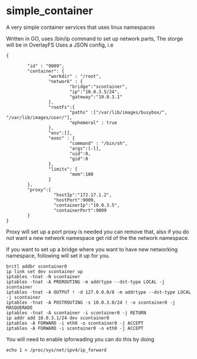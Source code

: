 # simple_container
A very simple container services that uses linux namespaces  

Written in GO, uses /bin/ip command to set up network parts, The storge will be in OverlayFS 
Uses a JSON config, 
i.e 
``` 
{

        "id" : "9009",
        "container": {
                "workdir" : "/root",
                "network" : {
                        "bridge":"scontainer",
                        "ip":"10.0.3.5/24",
                        "gateway":"10.0.3.1"
                },
                "rootFs":{
                        "paths" :["/var/lib/images/busybox/", "/var/lib/images/user/"],
                        "ephemeral" : true
                },
                "env":[],
                "exec" : {
                        "command" : "/bin/sh",
                        "args":[-l],
                        "uid":0,
                        "gid":0
                },
                "limits": {
                        "mem":100
                }
        },
        "proxy":{
                  "hostIp":"172.17.1.2",
                  "hostPort":9009,
                  "containerIp":"10.0.3.5",
                  "containerPort":9009
        }
}
```
Proxy will set up a port proxy is needed you can remove that, also if you do not want a new network namespace get rid of the the network namespace.

If you want to set up a bridge where you want to have new networking namespace, following will set it up for you.

``` 
brctl addbr scontainer0
ip link set dev scontainer up
iptables -tnat -N scontainer
iptables -tnat -A PREROUTING -m addrtype --dst-type LOCAL -j scontainer
iptables -tnat -A OUTPUT ! -d 127.0.0.0/8 -m addrtype --dst-type LOCAL -j scontainer
iptables -tnat -A POSTROUTING -s 10.0.3.0/24 ! -o scontainer0 -j MASQUERADE
iptables -tnat -A scontainer -i scontainer0 -j RETURN
ip addr add 10.0.3.1/24 dev scontainer0
iptables -A FORWARD -i eth0 -o scontainer0 -j ACCEPT
iptables -A FORWARD -i scontainer0 -o eth0 -j ACCEPT
```

You will need to enable ipforwading you can do this by doing 
```
echo 1 > /proc/sys/net/ipv4/ip_forward
```
